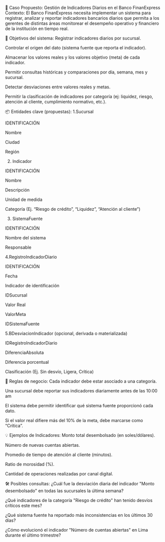 🏦 Caso Propuesto: Gestión de Indicadores Diarios en el Banco FinanExpress Contexto: El Banco FinanExpress necesita implementar un sistema para registrar, analizar y reportar indicadores bancarios diarios que permita a los gerentes de distintas áreas monitorear el desempeño operativo y financiero de la institución en tiempo real.

🎯 Objetivos del sistema: Registrar indicadores diarios por sucursal.

Controlar el origen del dato (sistema fuente que reporta el indicador).

Almacenar los valores reales y los valores objetivo (meta) de cada indicador.

Permitir consultas históricas y comparaciones por día, semana, mes y sucursal.

Detectar desviaciones entre valores reales y metas.

Permitir la clasificación de indicadores por categoría (ej: liquidez, riesgo, atención al cliente, cumplimiento normativo, etc.).

📦 Entidades clave (propuestas): 
1.Sucursal

IDENTIFICACIÓN

Nombre

Ciudad

Región

2. Indicador

IDENTIFICACIÓN

Nombre

Descripción

Unidad de medida

Categoría (Ej. “Riesgo de crédito”, “Liquidez”, “Atención al cliente”)

3. SistemaFuente

IDENTIFICACIÓN

Nombre del sistema

Responsable

4.RegistroIndicadorDiario

IDENTIFICACIÓN

Fecha

Indicador de identificación

IDSucursal

Valor Real

ValorMeta

IDSistemaFuente

5.BDesviacionIndicador (opcional, derivada o materializada)

IDRegistroIndicadorDiario

DiferenciaAbsoluta

Diferencia porcentual

Clasificación (Ej. Sin desvío, Ligera, Crítica)

📘 Reglas de negocio: Cada indicador debe estar asociado a una categoría.

Una sucursal debe reportar sus indicadores diariamente antes de las 10:00 am

El sistema debe permitir identificar qué sistema fuente proporcionó cada dato.

Si el valor real difiere más del 10% de la meta, debe marcarse como “Crítica”.

💡 Ejemplos de Indicadores: Monto total desembolsado (en soles/dólares).

Número de nuevas cuentas abiertas.

Promedio de tiempo de atención al cliente (minutos).

Ratio de morosidad (%).

Cantidad de operaciones realizadas por canal digital.

🛠️ Posibles consultas: ¿Cuál fue la desviación diaria del indicador "Monto desembolsado" en todas las sucursales la última semana?

¿Qué indicadores de la categoría "Riesgo de crédito" han tenido desvíos críticos este mes?

¿Qué sistema fuente ha reportado más inconsistencias en los últimos 30 días?

¿Cómo evolucionó el indicador "Número de cuentas abiertas" en Lima durante el último trimestre?
